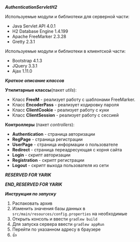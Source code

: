 **_AuthenticationServletH2_**

Используемые модули и библиотеки для серверной части:
- Java Servlet API 4.0.1
- H2 Database Engine 1.4.199
- Apache FreeMarker 2.3.28
- Gretty 2.3.1

Используемые модули и библиотеки в клиентской части:
- Bootstrap 4.1.3
- JQuery 3.3.1
- Ajax 1.11.0

**_Краткое описание классов_**

**Утилитарные классы**(пакет *utils*):
  *  Класс **FreeM** - реализует работу с шаблонами FreeMarker.
  *  Класс **EncoderPass** - реализует кодировку пароля
  *  Класс **ClientCookie** - реализует работу с куки
  *  Класс **ClientSession** - реализует работу с сессией

**Контроллеры** (пакет *controllers*):
  *  **Authentication** - страница авторизации
  *  **RegPage** - страница регистрации
  *  **UserPage** - страница информации о пользователе
  *  **Redirect** - страница переадресующая с корня сайта
  *  **Login** - скрипт авторизации
  *  **Registration** - скрипт регистрации
  *  **Logout** - скрипт выхода пользователя из сети

**_RESERVED FOR YARIK_**


**_END_RESERVED FOR YARIK_**

**_Инструкция по запуску_**
1. Распаковать архив 
2. Изменить значения базы данных в `src/main/resources/config.properties` на необходимые
3. Открыть консоль и ввести `gradlew build`
4. Для запуска сервера ввести `gradlew appRun`
5. Перейти по указанном адресу в браузере
6. :+1:  
